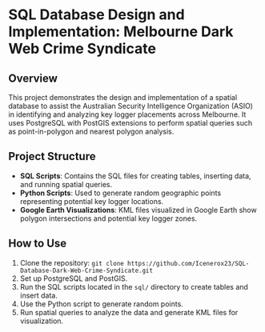 # SQL Database Design and Implementation: Melbourne Dark Web Crime Syndicate

## Overview
This project demonstrates the design and implementation of a spatial database to assist the Australian Security Intelligence Organization (ASIO) in identifying and analyzing key logger placements across Melbourne. It uses PostgreSQL with PostGIS extensions to perform spatial queries such as point-in-polygon and nearest polygon analysis.

## Project Structure
- **SQL Scripts**: Contains the SQL files for creating tables, inserting data, and running spatial queries.
- **Python Scripts**: Used to generate random geographic points representing potential key logger locations.
- **Google Earth Visualizations**: KML files visualized in Google Earth show polygon intersections and potential key logger zones.

## How to Use
1. Clone the repository: `git clone https://github.com/Icenerox23/SQL-Database-Dark-Web-Crime-Syndicate.git`
2. Set up PostgreSQL and PostGIS.
3. Run the SQL scripts located in the `sql/` directory to create tables and insert data.
4. Use the Python script to generate random points.
5. Run spatial queries to analyze the data and generate KML files for visualization.
